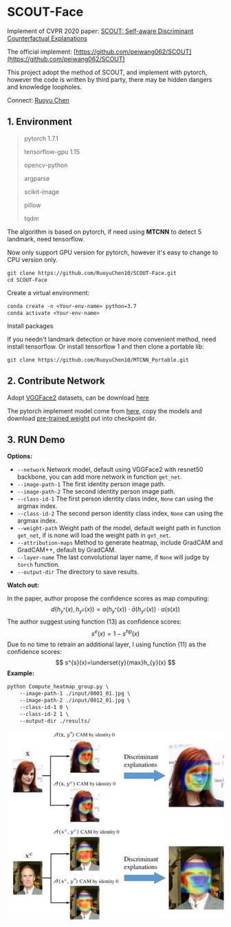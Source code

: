 # SCOUT-Face

Implement of CVPR 2020 paper: [SCOUT: Self-aware Discriminant Counterfactual Explanations](https://openaccess.thecvf.com/content_CVPR_2020/html/Wang_SCOUT_Self-Aware_Discriminant_Counterfactual_Explanations_CVPR_2020_paper.html)

The official implement: [https://github.com/peiwang062/SCOUT](https://github.com/peiwang062/SCOUT)

This project adopt the method of SCOUT, and implement with pytorch, however the code is written by third party, there may be hidden dangers and knowledge loopholes.

Connect: [Ruoyu Chen](https://ruoyuchen10.github.io/)

## 1. Environment

> pytorch 1.7.1
>
> tensorflow-gpu 1.15
>
> opencv-python
>
> argparse
>
> scikit-image
>
> pillow
>
> tqdm

The algorithm is based on pytorch, if need using **MTCNN** to detect 5 landmark, need tensorflow.

Now only support GPU version for pytorch, however it's easy to change to CPU version only.

```shell
git clone https://github.com/RuoyuChen10/SCOUT-Face.git
cd SCOUT-Face
```

Create a virtual environment:

```shell
conda create -n <Your-env-name> python=3.7
conda activate <Your-env-name>
```

Install packages

If you needn't landmark detection or have more convenient method, need install tensorflow. Or install tensorflow 1 and then clone a portable lib:

```shell
git clone https://github.com/RuoyuChen10/MTCNN_Portable.git
```

## 2. Contribute Network

Adopt [VGGFace2](https://github.com/ox-vgg/vgg_face2) datasets, can be download [here](https://www.graviti.cn/open-datasets/VGGFace2)

The pytorch implement model come from [here](https://github.com/cydonia999/VGGFace2-pytorch), copy the models and download [pre-trained weight](https://drive.google.com/file/d/1gy9OJlVfBulWkIEnZhGpOLu084RgHw39/view) put into checkpoint dir.

## 3. RUN Demo

**Options:**

- `--network` Network model, default using VGGFace2 with resnet50 backbone, you can add more network in function `get_net`.
- `--image-path-1` The first identity person image path.
- `--image-path-2` The second identity person image path.
- `--class-id-1` The first person identity class index, `None` can using the argmax index.
- `--class-id-2` The second person identity class index, `None` can using the argmax index.
- `--weight-path` Weight path of the model, default weight path in function `get_net`, if is none will load the weight path in `get_net`.
- `--attribution-maps` Method to generate heatmap, include GradCAM and GradCAM++, default by GradCAM.
- `--layer-name` The last convolutional layer name, if `None` will judge by `torch` function.
- `--output-dir` The directory to save results.

**Watch out:**

In the paper, author propose the confidence scores as map computing:
$$
d(h_{y^{*}}(x),h_{y^{c}}(x))=a(h_{y^{*}}(x))\cdot \bar{a}(h_{y^{c}}(x))\cdot a(s(x))
$$
The author suggest using function (13) as confidence scores:
$$
s^{e}(x)=1-s^{hp}(x)
$$
Due to no time to retrain an additional layer, I using function (11) as the confidence scores:
$$
s^{s}(x)=\underset{y}{max}h_{y}(x)
$$
**Example:**

```shell
python Compute_heatmap_group.py \
    --image-path-1 ./input/0001_01.jpg \
    --image-path-2 ./input/0012_01.jpg \
    --class-id-1 0 \
    --class-id-2 1 \
    --output-dir ./results/
```

![](./image/Picture1.png)
